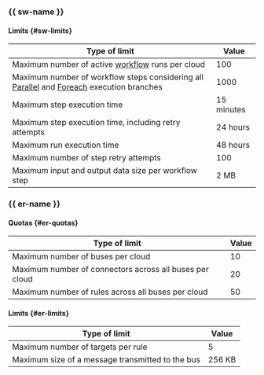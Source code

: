 ### {{ sw-name }}

#### Limits {#sw-limits}

Type of limit | Value
--- | ---
Maximum number of active [workflow](../serverless-integrations/concepts/workflows/workflow.md) runs per cloud | 100
Maximum number of workflow steps considering all [Parallel](../serverless-integrations/concepts/workflows/yawl.md#Parallel) and [Foreach](../serverless-integrations/concepts/workflows/yawl.md#Foreach) execution branches | 1000
Maximum step execution time | 15 minutes
Maximum step execution time, including retry attempts | 24 hours
Maximum run execution time | 48 hours
Maximum number of step retry attempts | 100
Maximum input and output data size per workflow step | 2 MB

### {{ er-name }}

#### Quotas {#er-quotas}

Type of limit | Value
--- | ---
Maximum number of buses per cloud | 10
Maximum number of connectors across all buses per cloud | 20
Maximum number of rules across all buses per cloud | 50

#### Limits {#er-limits}

Type of limit | Value
--- | ---
Maximum number of targets per rule | 5
Maximum size of a message transmitted to the bus | 256 KB
